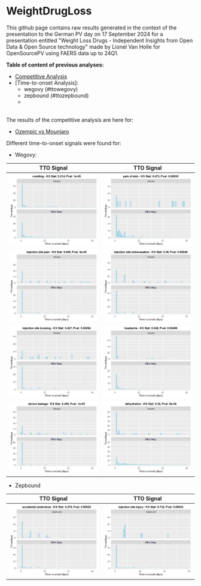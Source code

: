# WeightDrugLoss

This github page contains raw results generated in the context of the presentation to the German PV day on 17 September 2024 for a presentation entitled "Weight Loss Drugs - ​Independent Insights from Open Data & Open Source technology​" made by Lionel Van Holle for OpenSourcePV using FAERS data up to 24Q1. 

**Table of content of previous analyses:**
- [Competitive Analysis](#competitive)
- [Time-to-onset Analysis]:
  - wegovy (#ttowegovy)
  - zepbound (#ttozepbound)
  -   
<a id="competitive"></a>  
The results of the competitive analysis are here for: 
* [Ozempic vs Mounjaro](https://ospv.github.io/WeightDrugLoss/24Q1%20-%20Targetedcompetitive%20-%20ozempic%20vs%20mounjaro.html)

Different time-to-onset signals were found for:

<a id="ttowegovy"></a>  
* Wegovy:

| TTO Signal | TTO Signal |
|------------|------------|
| ![Wegovy-vomiting](/wegovy%20-%20vomiting.png) | ![Wegovy-pain-of-skin](/wegovy%20-%20pain%20of%20skin.png) | 
| ![wegovy-injectionsitepain](/wegovy%20-%20injection%20site%20pain.png) | ![wegovy-injectionsiteextravasation](/wegovy%20-%20injection%20site%20extravasation.png) |
| ![wegovy-injectionsitebruising](/wegovy%20-%20injection%20site%20bruising.png) | ![wegovy-headache](/wegovy%20-%20headache.png) |
| ![wegovy-deviceleakage](/wegovy%20-%20device%20leakage.png) | ![wegovy-dehydration](/wegovy%20-%20dehydration.png) |

* Zepbound

| TTO Signal | TTO Signal |
|------------|------------|
| ![Zepbound-accidentalunderdose](/zepbound%20-%20accidental%20underdose.png) | ![Zepbound-injectionsiteinjury](/zepbound%20-%20injection%20site%20injury.png) | 
  

